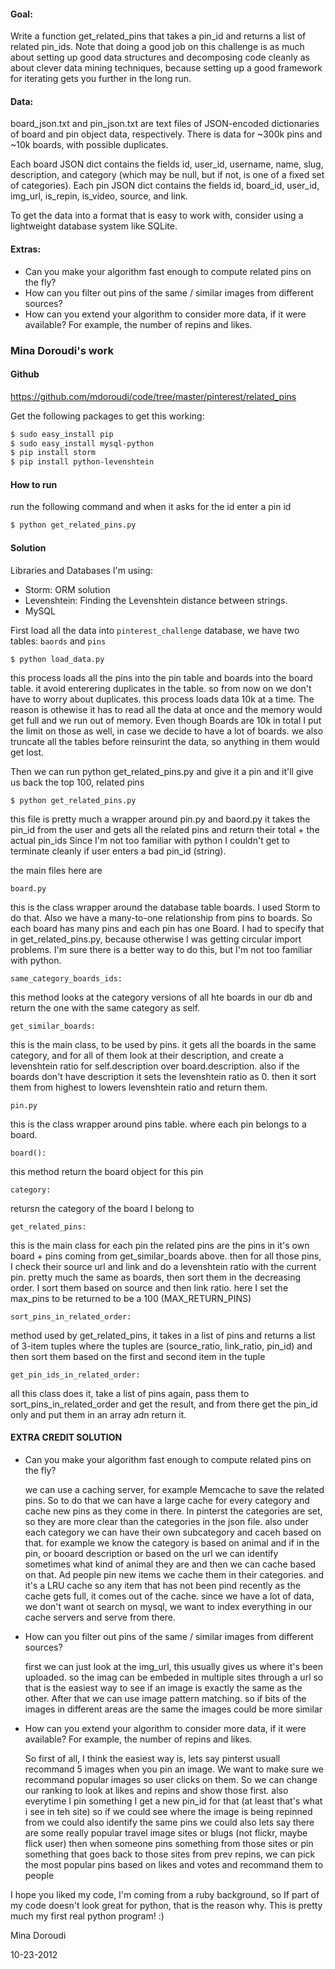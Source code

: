#### Goal: 
Write a function get_related_pins that takes a pin_id and returns a list of related pin_ids. Note that doing a good job on this challenge is as much about setting up good data structures and decomposing code cleanly as about clever data mining techniques, because setting up a good framework for iterating gets you further in the long run.

#### Data:
board_json.txt and pin_json.txt are text files of JSON-encoded dictionaries of board and pin object data, respectively. There is data for ~300k pins and ~10k boards, with possible duplicates.

Each board JSON dict contains the fields id, user_id, username, name, slug, description, and category (which may be null, but if not, is one of a fixed set of categories). Each pin JSON dict contains the fields id, board_id, user_id, img_url, is_repin, is_video, source, and link.

To get the data into a format that is easy to work with, consider using a lightweight database system like SQLite. 

#### Extras: ####
* Can you make your algorithm fast enough to compute related pins on the fly?
* How can you filter out pins of the same / similar images from different sources?
* How can you extend your algorithm to consider more data, if it were available? For example, the number of repins and likes.

### Mina Doroudi's work ###

#### Github ####
https://github.com/mdoroudi/code/tree/master/pinterest/related_pins


Get the following packages to get this working:

```sh
$ sudo easy_install pip
$ sudo easy_install mysql-python
$ pip install storm
$ pip install python-levenshtein
```

#### How to run ####

run the following command and when it asks for the id enter a pin id
```sh
$ python get_related_pins.py
```


#### Solution ####

Libraries and Databases I'm using:
* Storm: ORM solution
* Levenshtein: Finding the Levenshtein distance between strings.
* MySQL

First load all the data into `pinterest_challenge` database, we have two tables: `baords` and `pins`

  `$ python load_data.py`

  this process loads all the pins into the pin table and boards into the board table. it avoid enterering duplicates in the table. 
  so from now on we don't have to worry about duplicates.
  this process loads data 10k at a time. The reason is othewise it has to read all the data at once and the memory would get full 
  and we run out of memory. Even though Boards are 10k in total I put the limit on those as well, in case we decide to have a lot of 
  boards.
  we also truncate all the tables before reinsurint the data, so anything in them would get lost.


Then we can run python get_related_pins.py and give it a pin and it'll give us back the top 100, related pins

  `$ python get_related_pins.py`

  this file is pretty much a wrapper around pin.py and baord.py
  it takes the pin_id from the user and gets all the related pins and return their total + the actual pin_ids
  Since I'm not too familiar with python I couldn't get to terminate cleanly if user enters a bad pin_id (string).
  
  the main files here are

`board.py`

this is the class wrapper around the database table boards. I used Storm to do that. Also we have a 
many-to-one relationship from pins to boards. So each board has many pins and each pin has one Board.
I had to specify that in get_related_pins.py, because otherwise I was getting circular import problems. 
I'm sure there is a better way to do this, but I'm not too familiar with python.

`same_category_boards_ids:`

this method looks at the category versions of all hte boards in our db and return the one with the same category as self.

`get_similar_boards:`

this is the main class, to be used by pins.
it gets all the boards in the same category, and for all of them look at their description, and create a levenshtein ratio for
self.description over board.description. also if the boards don't have description it sets the levenshtein ratio as 0.
then it sort them from highest to lowers levenshtein ratio and return them.

`pin.py`

this is the class wrapper around pins table. where each pin belongs to a board.

`board():`

this method return the board object for this pin

`category:`

retursn the category of the board I belong to

`get_related_pins:`

this is the main class
for each pin the related pins are the pins in it's own board + pins coming from get_similar_boards above.
then for all those pins, I check their source url and link and do a levenshtein ratio with the current pin.
pretty much the same as boards, then sort them in the decreasing order. 
I sort them based on source and then link ratio. 
here I set the max_pins to be returned to be a 100 (MAX_RETURN_PINS) 

`sort_pins_in_related_order:` 

method used by get_related_pins, it takes in a list of pins and returns a list of 3-item tuples
where the tuples are (source_ratio, link_ratio, pin_id) and then sort them based on the first and 
second item in the tuple

`get_pin_ids_in_related_order:`

all this class does it, take a list of pins again, pass them to sort_pins_in_related_order and get
the result, and from there get the pin_id only and put them in an array adn return it. 

#### EXTRA CREDIT SOLUTION ####

* Can you make your algorithm fast enough to compute related pins on the fly?
  
  we can use a caching server, for example Memcache to save the related pins.
  So to do that we can have a large cache for every category and cache new pins as they come in there.
  In pinterst the categories are set, so they are more clear than the categories in the json file.
  also under each category we can have their own subcategory and caceh based on that.
  for example we know the category is based on animal and if in the pin, or booard description or based on the url we can identify
  sometimes what kind of animal they are and then we can cache based on that. Ad people pin new items we cache them in their categories.
  and it's a LRU cache so any item that has not been pind recently as the cache gets full, it comes out of the cache.
  since we have a lot of data, we don't want ot search on mysql, we want to index everything in our cache servers and serve from there.

* How can you filter out pins of the same / similar images from different sources?
 
  first we can just look at the img_url, this usually gives us where it's been uploaded. so the imag can be embeded in multiple sites
  through a url so that is the easiest way to see if an image is exactly the same as the other.
  After that we can use image pattern matching. so if bits of the images in different areas are the same the images could be more similar

* How can you extend your algorithm to consider more data, if it were available? For example, the number of repins and likes.
  
  So first of all, I think the easiest way is, lets say pinterst usuall recommand 5 images when you pin an image. We want to make
  sure we recommand popular images so user clicks on them. So we can change our ranking to look at likes and repins and show those first.
  also everytime I pin something I get a new pin_id for that (at least that's what i see in teh site) so if we could see where the image is
  being repinned from we could also identify the same pins
  we could also lets say there are some really popular travel image sites or blugs (not flickr, maybe flick user) then when someone pins something
  from those sites or pin something that goes back to those sites from prev repins, we can pick the most popular pins based on likes and votes and
  recommand them to people

I hope you liked my code, I'm coming from a ruby background, so If part of my code doesn't look great for python, that is the reason why. 
This is pretty much my first real python program! :)


Mina Doroudi

10-23-2012
  

